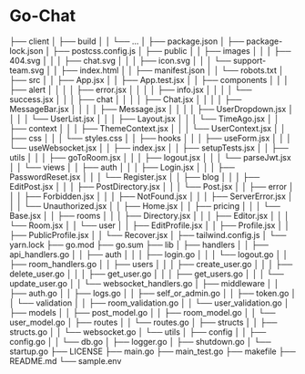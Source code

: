 # Go-Chat

├── client
│ ├── build
│ │ └── ...
│ ├── package.json
│ ├── package-lock.json
│ ├── postcss.config.js
│ ├── public
│ │ ├── images
│ │ │ ├── 404.svg
│ │ │ ├── chat.svg
│ │ │ ├── icon.svg
│ │ │ └── support-team.svg
│ │ ├── index.html
│ │ ├── manifest.json
│ │ └── robots.txt
│ ├── src
│ │ ├── App.jsx
│ │ ├── App.test.jsx
│ │ ├── components
│ │ │ ├── alert
│ │ │ │ ├── error.jsx
│ │ │ │ ├── info.jsx
│ │ │ │ └── success.jsx
│ │ │ ├── chat
│ │ │ │ ├── Chat.jsx
│ │ │ │ ├── MessageBar.jsx
│ │ │ │ ├── Message.jsx
│ │ │ │ ├── UserDropdown.jsx
│ │ │ │ └── UserList.jsx
│ │ │ ├── Layout.jsx
│ │ │ └── TimeAgo.jsx
│ │ ├── context
│ │ │ ├── ThemeContext.jsx
│ │ │ └── UserContext.jsx
│ │ ├── css
│ │ │ └── styles.css
│ │ ├── hooks
│ │ │ ├── useForm.jsx
│ │ │ └── useWebsocket.jsx
│ │ ├── index.jsx
│ │ ├── setupTests.jsx
│ │ ├── utils
│ │ │ ├── goToRoom.jsx
│ │ │ ├── logout.jsx
│ │ │ └── parseJwt.jsx
│ │ └── views
│ │ ├── auth
│ │ │ ├── Login.jsx
│ │ │ ├── PasswordReset.jsx
│ │ │ └── Register.jsx
│ │ ├── blog
│ │ │ ├── EditPost.jsx
│ │ │ ├── PostDirectory.jsx
│ │ │ └── Post.jsx
│ │ ├── error
│ │ │ ├── Forbidden.jsx
│ │ │ ├── NotFound.jsx
│ │ │ ├── ServerError.jsx
│ │ │ └── Unauthorized.jsx
│ │ ├── Home.jsx
│ │ ├── pricing
│ │ │ └── Base.jsx
│ │ ├── rooms
│ │ │ ├── Directory.jsx
│ │ │ ├── Editor.jsx
│ │ │ └── Room.jsx
│ │ └── user
│ │ ├── EditProfile.jsx
│ │ ├── Profile.jsx
│ │ ├── PublicProfile.jsx
│ │ └── Recover.jsx
│ ├── tailwind.config.js
│ └── yarn.lock
├── go.mod
├── go.sum
├── lib
│ ├── handlers
│ │ ├── api_handlers.go
│ │ ├── auth
│ │ │ ├── login.go
│ │ │ └── logout.go
│ │ ├── room_handlers.go
│ │ ├── users
│ │ │ ├── create_user.go
│ │ │ ├── delete_user.go
│ │ │ ├── get_user.go
│ │ │ ├── get_users.go
│ │ │ └── update_user.go
│ │ └── websocket_handlers.go
│ ├── middleware
│ │ ├── auth.go
│ │ ├── logs.go
│ │ ├── self_or_admin.go
│ │ ├── token.go
│ │ └── validation
│ │ ├── room_validation.go
│ │ └── user_validation.go
│ ├── models
│ │ ├── post_model.go
│ │ ├── room_model.go
│ │ └── user_model.go
│ ├── routes
│ │ └── routes.go
│ ├── structs
│ │ ├── structs.go
│ │ └── websocket.go
│ └── utils
│ ├── config
│ │ ├── config.go
│ │ └── db.go
│ ├── logger.go
│ ├── shutdown.go
│ └── startup.go
├── LICENSE
├── main.go
├── main_test.go
├── makefile
├── README.md
└── sample.env
